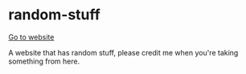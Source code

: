 # random-stuff
[Go to website](https://random-stuff.netlify.app/)

A website that has random stuff, please credit me when you're taking something from here.
